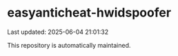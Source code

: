 # easyanticheat-hwidspoofer

Last updated: 2025-06-04 21:01:32

This repository is automatically maintained.

